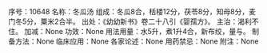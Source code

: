 序号：10648
名称：冬瓜汤
组成：冬瓜8合，栝楼12分，茯苓8分，知母8分，麦门冬5分，粟米2合半。
出处：《幼幼新书》卷二十八引《婴孺方》。
主治：渴利不住。
加减：None
功效：None
用法用量：水5升，煮1升4合，新布绞，量与。
制备方法：None
临床应用：None
各家论述：None
用药禁忌：None
附注：None
